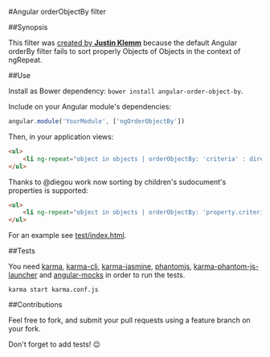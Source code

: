 #Angular orderObjectBy filter

##Synopsis

This filter was [created by **Justin Klemm**](http://justinklemm.com/angularjs-filter-ordering-objects-ngrepeat/) because the default Angular orderBy filter fails to sort properly Objects of Objects in the context of ngRepeat.

##Use

Install as Bower dependency: ```bower install angular-order-object-by```.

Include on your Angular module's dependencies:

```javascript
angular.module('YourModule', ['ngOrderObjectBy'])
```

Then, in your application views:

```html
<ul>
    <li ng-repeat="object in objects | orderObjectBy: 'criteria' : direction">...</li>
</ul>
```

Thanks to @diegou work now sorting by children's sudocument's properties is supported:

```html
<ul>
    <li ng-repeat="object in objects | orderObjectBy: 'property.criteria' : direction">...</li>
</ul>
```

For an example see [test/index.html](https://github.com/fmquaglia/ngOrderObjectBy/blob/master/test/index.html).

##Tests

You need [karma](https://www.npmjs.org/package/karma), [karma-cli](https://www.npmjs.com/package/karma-cli), [karma-jasmine](https://www.npmjs.org/package/karma-jasmine), [phantomjs](https://www.npmjs.org/package/phantomjs), [karma-phantom-js-launcher](https://www.npmjs.org/package/karma-phantomjs-launcher) and [angular-mocks](https://www.npmjs.org/package/angular-mocks) in order to run the tests.

```karma start karma.conf.js ```

##Contributions

Feel free to fork, and submit your pull requests using a feature branch on your fork.

Don't forget to add tests! :wink:
